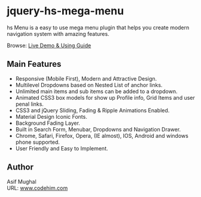 # jquery-hs-mega-menu
hs Menu is a easy to use mega menu plugin that helps you create modern navigation system with amazing features. 

Browse: [Live Demo & Using Guide](https://jqueryprojects.com/jquery-hs-mega-menu/) 

## Main Features
* Responsive (Mobile First), Modern and Attractive Design.
* Multilevel Dropdowns based on Nested List of anchor links.
* Unlimited main items and sub items can be added to a dropdown.
* Animated CSS3 box models for show up Profile info, Grid Items and user penal links.
* CSS3 and jQuery Sliding, Fading & Ripple Animations Enabled.
* Material Design Iconic Fonts.
* Background Fading Layer.
* Built in Search Form, Menubar, Dropdowns and Navigation Drawer.
* Chrome, Safari, Firefox, Opera, (IE almost), IOS, Android and windows phone supported.
* User Friendly and Easy to Implement.

## Author
Asif Mughal <br />
URL: www.codehim.com
